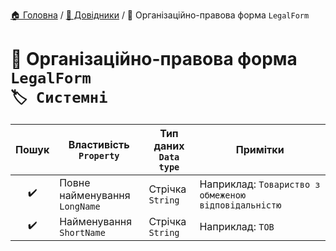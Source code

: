 ﻿[🏠 Головна](../README.MD) / [📘 Довідники](./README.MD) / 📘 Організаційно-правова форма `LegalForm`

# 📘 Організаційно-правова форма `LegalForm` </br> `🏷️ Системні`

| Пошук | Властивість </br> `Property` | Тип даних </br> `Data type` | Примітки |
| :---: | --- | --- | --- |
| ✔️ | Повне найменування </br> `LongName` | Стрічка </br> `String` | Наприклад: `Товариство з обмеженою відповідальністю` |
| ✔️ | Найменування </br> `ShortName` | Стрічка </br> `String` | Наприклад: `ТОВ` |